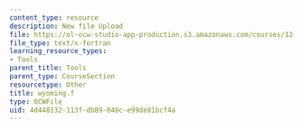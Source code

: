 ```yaml
---
content_type: resource
description: New file Upload
file: https://ol-ocw-studio-app-production.s3.amazonaws.com/courses/12-811-tropical-meteorology-spring-2011/4d448132113fdb89040ce99de81bcf4a_wyoming.f
file_type: text/x-fortran
learning_resource_types:
- Tools
parent_title: Tools
parent_type: CourseSection
resourcetype: Other
title: wyoming.f
type: OCWFile
uid: 4d448132-113f-db89-040c-e99de81bcf4a
---
```

